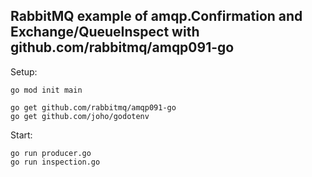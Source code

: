 ## RabbitMQ example of amqp.Confirmation and Exchange/QueueInspect with github.com/rabbitmq/amqp091-go

Setup:

```
go mod init main

go get github.com/rabbitmq/amqp091-go
go get github.com/joho/godotenv
```

Start:

```
go run producer.go
go run inspection.go
```
